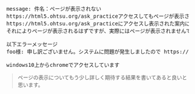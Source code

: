 <pre>
 message: 件名：ページが表示されない
 https://html5.ohtsu.org/ask_practiceアクセスしてもページが表示されません
 https://html5.ohtsu.org/ask_practiceにアクセスし表示された案内に従いマニュアルページに飛び、fooというニックネームを利用して、つまりhttps://html5.ohtsu.org/ask_practice?name=fooでアクセスしました
 それによりページが表示されるはずですが、実際にはページが表示されませんでした

 以下エラーメッセージ
 foo様: 申し訳ございません。システムに問題が発生しましたので https://github.com/shigeki/ask_practice/issues までお問い合わせください。github使いたくない、もしくはアカウントのない方は https://html5.ohtsu.org/question.html までお問わせください

 windows10上からchromeでアクセスしています
</pre>

> ページの表示についてもう少し詳しく期待する結果を書いてあると良いと思います。

